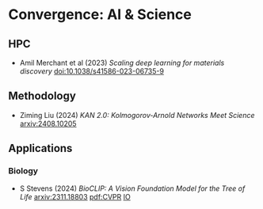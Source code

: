 # Convergence: AI & Science

## HPC

- Amil Merchant et al
  (2023) *Scaling deep learning for materials discovery*
  [doi:10.1038/s41586-023-06735-9](https://doi.org/10.1038/s41586-023-06735-9)

## Methodology

- Ziming Liu
  (2024) *KAN 2.0: Kolmogorov-Arnold Networks Meet Science*
  [arxiv:2408.10205](https://arxiv.org/abs/2408.10205)

## Applications

### Biology

- S Stevens
  (2024) *BioCLIP: A Vision Foundation Model for the Tree of Life*
  [arxiv:2311.18803](https://arxiv.org/abs/2311.18803)
  [pdf:CVPR]()
  [IO](https://imageomics.github.io/bioclip/)
